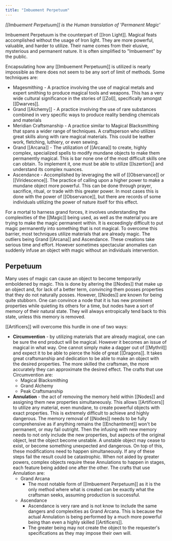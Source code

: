 ```yaml
---
title: "Imbuement Perpetuum"
---
```

_[[Imbuement Perpetuum]] is the Human translation of 'Permanent Magic'_

Imbuement Perpetuum is the counterpart of [[Iron Light]]. Magical feats accomplished without the usage of Iron light. They are more powerful, valuable, and harder to utilize. Their name comes from their elusive, mysterious and permanent nature. It is often simplified to "Imbuement" by the public.

Encapsulating how any [[Imbuement Perpetuum]] is utilized is nearly impossible as there does not seem to be any sort of limit of methods. Some techniques are:
- Magesmithing - A practice involving the use of magical metals and expert smithing to produce magical tools and weapons. This has a very wide cultural significance in the stories of [[Zol]], specifically amongst [[Dwarves]].
- Grand [[Alchemy]] - A practice involving the use of rare substances combined in very specific ways to produce reality bending chemicals and materials
- Meridian Craftsmanship - A practice similar to Magical Blacksmithing that spans a wider range of techniques. A craftsperson who utilizes great skills along with rare magical materials. This could be leather work, fletching, luthiery, or even sewing.
- Grand [[Arcana]] - The utilization of [[Arcana]] to create, highly complex, specialized spells to modify mundane objects to make them permanently magical. This is bar none one of the most difficult skills one can obtain. To implement it, one must be able to utilize [[Iszertion]] and understand its complex nuances.
- Ascendance - Accomplished by leveraging the will of [[Observance]] or [[Viridescence]]. The practice of calling upon a higher power to make a mundane object more powerful. This can be done through prayer, sacrifice, ritual, or trade with this greater power. In most cases this is done with the power of [[Observance]], but there are records of some individuals utilizing the power of nature itself for this effect.

For a mortal to harness grand forces, it involves understanding the complexities of the [[Magic]] being used, as well as the material you are trying to make the magic permanent within. It is exceedingly difficult to put magic permanently into something that is not magical. To overcome this barrier, most techniques utilize materials that are already magic. The outliers being Grand [[Arcana]] and Ascendance. These creations take serious time and effort. However sometimes spectacular anomalies can suddenly infuse an object with magic without an individuals intervention.

## Perpetuum
Many uses of magic can cause an object to become temporarily emboldened by magic. This is done by altering the [[Nodes]] that make up an object and, for lack of a better term, *convincing* them posses properties that they do not naturally posses. However, [[Nodes]] are known for being quite stubborn. One can convince a node that it is has new prominent properties while quieting its others for a time, but nodes have a sort of memory of their natural state. They will always entropically tend back to this state, unless this memory is removed.

[[Artificers]] will overcome this hurdle in one of two ways:
- **Circumvention** - by utilizing materials that are already magical, one can be sure the end product will be magical. However it becomes an issue of magical in what way. One cannot simply make a dagger out of [[Mythril]] and expect it to be able to pierce the hide of great [[Dragons]]. It takes great craftsmanship and dedication to be able to make an object with the desired properties. The more skilled the craftsman, the more accurately they can approximate the desired effect. The crafts that use Circumvention are:
	- Magical Blacksmithing
	- Grand Alchemy
	- Peak Craftsmanship
- **Annulation** - the act of removing the memory held within [[Nodes]] and assigning them new properties simultaneously. This allows [[Artificers]] to utilize any material, even mundane, to create powerful objects with exact properties. This is extremely difficult to achieve and highly dangerous. The memory removal of [[Nodes]] needs to be fully comprehensive as if anything remains the [[Enchantment]] won't be permanent, or may fail outright. Then the infusing with new memory needs to not only include the new properties, but aspects of the original object, lest the object become unstable. A unstable object may cease to exist, or become something unexpected and dangerous. On top of this, these modifications need to happen simultaneously. If any of these steps fail the result could be catastrophic. When not aided by greater powers, complex objects require these Annulations to happen in stages, each feature being added one after the other. The crafts that use Annulation are:
	- Grand Arcana
		- The most notable form of [[Imbuement Perpetuum]] as it is the only method where what is created can be exactly what the craftsman seeks, assuming production is successful.
	- Ascendance
		- Ascendance is very rare and is not know to include the same dangers and complexities as Grand Arcana. This is because the actual Annulation is being performed by a much more powerful being than even a highly skilled [[Artificers]].
		- The greater being may not create the object to the requester's specifications as they may impose their own will.
